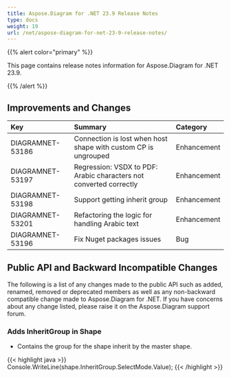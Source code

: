 ```yaml
---
title: Aspose.Diagram for .NET 23.9 Release Notes
type: docs
weight: 19
url: /net/aspose-diagram-for-net-23-9-release-notes/
---
```


{{% alert color="primary" %}} 

This page contains release notes information for Aspose.Diagram for .NET 23.9.

{{% /alert %}} 
## **Improvements and Changes**

|**Key**|**Summary**|**Category**|
| :- | :- | :- |
|DIAGRAMNET-53186|Connection is lost when host shape with custom CP is ungrouped|Enhancement|
|DIAGRAMNET-53197|Regression: VSDX to PDF: Arabic characters not converted correctly|Enhancement|
|DIAGRAMNET-53198|Support getting inherit group|Enhancement|
|DIAGRAMNET-53201|Refactoring the logic for handling Arabic text|Enhancement|
|DIAGRAMNET-53196|Fix Nuget packages issues|Bug|


## **Public API and Backward Incompatible Changes**
The following is a list of any changes made to the public API such as added, renamed, removed or deprecated members as well as any non-backward compatible change made to Aspose.Diagram for .NET. If you have concerns about any change listed, please raise it on the Aspose.Diagram support forum.
### **Adds InheritGroup in Shape**
- Contains the group for the shape inherit by the master shape.

{{< highlight java >}}
Console.WriteLine(shape.InheritGroup.SelectMode.Value);
{{< /highlight >}}